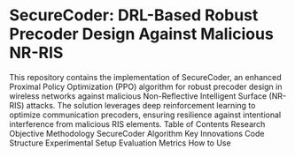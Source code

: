# SecureCoder: DRL-Based Robust Precoder Design Against Malicious NR-RIS
This repository contains the implementation of SecureCoder, an enhanced Proximal Policy Optimization (PPO) algorithm for robust precoder design in wireless networks against malicious Non-Reflective Intelligent Surface (NR-RIS) attacks. The solution leverages deep reinforcement learning to optimize communication precoders, ensuring resilience against intentional interference from malicious RIS elements.
Table of Contents
Research Objective
Methodology
SecureCoder Algorithm
Key Innovations
Code Structure
Experimental Setup
Evaluation Metrics
How to Use
